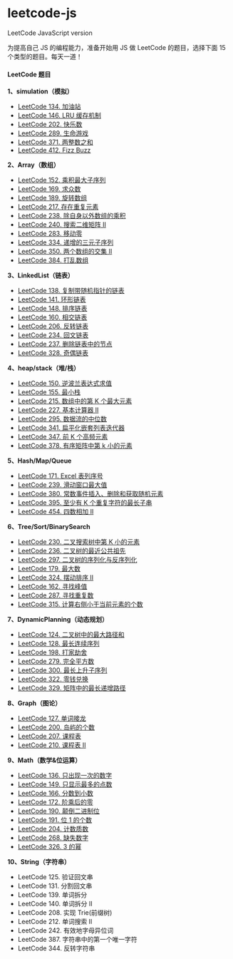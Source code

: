 # leetcode-js

LeetCode JavaScript version

为提高自己 JS 的编程能力，准备开始用 JS 做 LeetCode 的题目，选择下面 15 个类型的题目。每天一道！

#### LeetCode 题目

**1、simulation（模拟）**

- [LeetCode 134. 加油站](https://leetcode-cn.com/problems/gas-station/)
- [LeetCode 146. LRU 缓存机制](https://leetcode-cn.com/problems/lru-cache/)
- [LeetCode 202. 快乐数](https://leetcode-cn.com/problems/happy-number/)
- [LeetCode 289. 生命游戏](https://leetcode-cn.com/problems/game-of-life/)
- [LeetCode 371. 两整数之和](https://leetcode-cn.com/problems/sum-of-two-integers/)
- [LeetCode 412. Fizz Buzz](https://leetcode-cn.com/problems/fizz-buzz/)

**2、Array（数组）**

- [LeetCode 152. 乘积最大子序列](https://leetcode-cn.com/problems/maximum-product-subarray/)
- [LeetCode 169. 求众数](https://leetcode-cn.com/problems/majority-element/)
- [LeetCode 189. 旋转数组](https://leetcode-cn.com/problems/rotate-array/)
- [LeetCode 217. 存在重复元素](https://leetcode-cn.com/problems/contains-duplicate/)
- [LeetCode 238. 除自身以外数组的乘积](https://leetcode-cn.com/problems/product-of-array-except-self/)
- [LeetCode 240. 搜索二维矩阵 II](https://leetcode-cn.com/problems/search-a-2d-matrix-ii/)
- [LeetCode 283. 移动零](https://leetcode-cn.com/problems/move-zeroes/)
- [LeetCode 334. 递增的三元子序列](https://leetcode-cn.com/problems/increasing-triplet-subsequence/)
- [LeetCode 350. 两个数组的交集 II](https://leetcode-cn.com/problems/intersection-of-two-arrays-ii/)
- [LeetCode 384. 打乱数组](https://leetcode-cn.com/problems/shuffle-an-array/)


**3、LinkedList（链表）**

- [LeetCode 138. 复制带随机指针的链表](https://leetcode-cn.com/problems/copy-list-with-random-pointer/)
- [LeetCode 141. 环形链表](https://leetcode-cn.com/problems/linked-list-cycle/)
- [LeetCode 148. 排序链表](https://leetcode-cn.com/problems/sort-list/)
- [LeetCode 160. 相交链表](https://leetcode-cn.com/problems/intersection-of-two-linked-lists/)
- [LeetCode 206. 反转链表](https://leetcode-cn.com/problems/reverse-linked-list/)
- [LeetCode 234. 回文链表](https://leetcode-cn.com/problems/palindrome-linked-list/)
- [LeetCode 237. 删除链表中的节点](https://leetcode-cn.com/problems/delete-node-in-a-linked-list/)
- [LeetCode 328. 奇偶链表](https://leetcode-cn.com/problems/odd-even-linked-list/)

**4、heap/stack（堆/栈）**

- [LeetCode 150. 逆波兰表达式求值](https://leetcode-cn.com/problems/evaluate-reverse-polish-notation/)
- [LeetCode 155. 最小栈](https://leetcode-cn.com/problems/min-stack/)
- [LeetCode 215. 数组中的第 K 个最大元素](https://leetcode-cn.com/problems/kth-largest-element-in-an-array/)
- [LeetCode 227. 基本计算器 II](https://leetcode-cn.com/problems/basic-calculator-ii/)
- [LeetCode 295. 数据流的中位数](https://leetcode-cn.com/problems/find-median-from-data-stream/)
- [LeetCode 341. 扁平化嵌套列表迭代器](https://leetcode-cn.com/problems/flatten-nested-list-iterator/)
- [LeetCode 347. 前 K 个高频元素](https://leetcode-cn.com/problems/top-k-frequent-elements/)
- [LeetCode 378. 有序矩阵中第 k 小的元素](https://leetcode-cn.com/problems/kth-smallest-element-in-a-sorted-matrix/)

**5、Hash/Map/Queue**

- [LeetCode 171. Excel 表列序号](https://leetcode-cn.com/problems/excel-sheet-column-number/)
- [LeetCode 239. 滑动窗口最大值](https://leetcode-cn.com/problems/sliding-window-maximum/)
- [LeetCode 380. 常数事件插入、删除和获取随机元素](https://leetcode-cn.com/problems/insert-delete-getrandom-o1/)
- [LeetCode 395. 至少有 K 个重复字符的最长子串](https://leetcode-cn.com/problems/longest-substring-with-at-least-k-repeating-characters/)
- [LeetCode 454. 四数相加 II](https://leetcode-cn.com/problems/4sum-ii/)

**6、Tree/Sort/BinarySearch**

- [LeetCode 230. 二叉搜索树中第 K 小的元素](https://leetcode-cn.com/problems/kth-smallest-element-in-a-bst/)
- [LeetCode 236. 二叉树的最近公共祖先](https://leetcode-cn.com/problems/lowest-common-ancestor-of-a-binary-tree/)
- [LeetCode 297. 二叉树的序列化与反序列化](https://leetcode-cn.com/problems/serialize-and-deserialize-binary-tree/)
- [LeetCode 179. 最大数](https://leetcode-cn.com/problems/largest-number/)
- [LeetCode 324. 摆动排序 II](https://leetcode-cn.com/problems/wiggle-sort-ii/)
- [LeetCode 162. 寻找峰值](https://leetcode-cn.com/problems/find-peak-element/)
- [LeetCode 287. 寻找重复数](https://leetcode-cn.com/problems/find-the-duplicate-number/)
- [LeetCode 315. 计算右侧小于当前元素的个数](https://leetcode-cn.com/problems/count-of-smaller-numbers-after-self/)


**7、DynamicPlanning（动态规划）**

- [LeetCode 124. 二叉树中的最大路径和](https://leetcode-cn.com/problems/binary-tree-maximum-path-sum/)
- [LeetCode 128. 最长连续序列](https://leetcode-cn.com/problems/longest-consecutive-sequence/)
- [LeetCode 198. 打家劫舍](https://leetcode-cn.com/problems/house-robber/)
- [LeetCode 279. 完全平方数](https://leetcode-cn.com/problems/perfect-squares/)
- [LeetCode 300. 最长上升子序列](https://leetcode-cn.com/problems/longest-increasing-subsequence/)
- [LeetCode 322. 零钱兑换](https://leetcode-cn.com/problems/coin-change/)
- [LeetCode 329. 矩阵中的最长递增路径](https://leetcode-cn.com/problems/longest-increasing-path-in-a-matrix/)

**8、Graph（图论）**

- [LeetCode 127. 单词接龙](https://leetcode-cn.com/problems/word-ladder/)
- [LeetCode 200. 岛屿的个数](https://leetcode-cn.com/problems/number-of-islands/)
- [LeetCode 207. 课程表](https://leetcode-cn.com/problems/course-schedule/)
- [LeetCode 210. 课程表 II](https://leetcode-cn.com/problems/course-schedule-ii/)

**9、Math（数学&位运算）**

- [LeetCode 136. 只出现一次的数字](https://leetcode-cn.com/problems/single-number/)
- [LeetCode 149. 只显示最多的点数](https://leetcode-cn.com/problems/max-points-on-a-line/)
- [LeetCode 166. 分数到小数](https://leetcode-cn.com/problems/fraction-to-recurring-decimal/)
- [LeetCode 172. 阶乘后的零](https://leetcode-cn.com/problems/factorial-trailing-zeroes/)
- [LeetCode 190. 颠倒二进制位](https://leetcode-cn.com/problems/reverse-bits/)
- [LeetCode 191. 位 1 的个数](https://leetcode-cn.com/problems/number-of-1-bits/)
- [LeetCode 204. 计数质数](https://leetcode-cn.com/problems/count-primes/)
- [LeetCode 268. 缺失数字](https://leetcode-cn.com/problems/missing-number/)
- [LeetCode 326. 3 的幂](https://leetcode-cn.com/problems/power-of-three/)

**10、String（字符串）**

- LeetCode 125. 验证回文串
- LeetCode 131. 分割回文串
- LeetCode 139. 单词拆分
- LeetCode 140. 单词拆分 II
- LeetCode 208. 实现 Trie(前缀树)
- LeetCode 212. 单词搜索 II
- LeetCode 242. 有效地字母异位词
- LeetCode 387. 字符串中的第一个唯一字符
- LeetCode 344. 反转字符串
